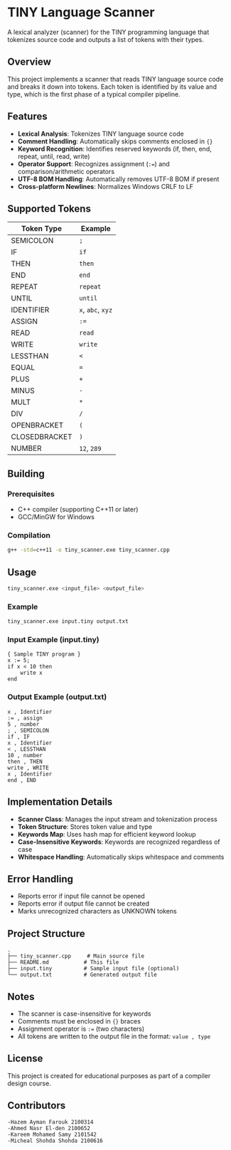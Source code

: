 # TINY Language Scanner

A lexical analyzer (scanner) for the TINY programming language that tokenizes source code and outputs a list of tokens with their types.

## Overview

This project implements a scanner that reads TINY language source code and breaks it down into tokens. Each token is identified by its value and type, which is the first phase of a typical compiler pipeline.

## Features

- **Lexical Analysis**: Tokenizes TINY language source code
- **Comment Handling**: Automatically skips comments enclosed in `{}`
- **Keyword Recognition**: Identifies reserved keywords (if, then, end, repeat, until, read, write)
- **Operator Support**: Recognizes assignment (`:=`) and comparison/arithmetic operators
- **UTF-8 BOM Handling**: Automatically removes UTF-8 BOM if present
- **Cross-platform Newlines**: Normalizes Windows CRLF to LF

## Supported Tokens

| Token Type | Example |
|------------|---------|
| SEMICOLON | `;` |
| IF | `if` |
| THEN | `then` |
| END | `end` |
| REPEAT | `repeat` |
| UNTIL | `until` |
| IDENTIFIER | `x`, `abc`, `xyz` |
| ASSIGN | `:=` |
| READ | `read` |
| WRITE | `write` |
| LESSTHAN | `<` |
| EQUAL | `=` |
| PLUS | `+` |
| MINUS | `-` |
| MULT | `*` |
| DIV | `/` |
| OPENBRACKET | `(` |
| CLOSEDBRACKET | `)` |
| NUMBER | `12`, `289` |

## Building

### Prerequisites
- C++ compiler (supporting C++11 or later)
- GCC/MinGW for Windows

### Compilation
```bash
g++ -std=c++11 -o tiny_scanner.exe tiny_scanner.cpp
```

## Usage
```bash
tiny_scanner.exe <input_file> <output_file>
```

### Example
```bash
tiny_scanner.exe input.tiny output.txt
```

### Input Example (input.tiny)
```
{ Sample TINY program }
x := 5;
if x < 10 then
    write x
end
```

### Output Example (output.txt)
```
x , Identifier
:= , assign
5 , number
; , SEMICOLON
if , IF
x , Identifier
< , LESSTHAN
10 , number
then , THEN
write , WRITE
x , Identifier
end , END
```

## Implementation Details

- **Scanner Class**: Manages the input stream and tokenization process
- **Token Structure**: Stores token value and type
- **Keywords Map**: Uses hash map for efficient keyword lookup
- **Case-Insensitive Keywords**: Keywords are recognized regardless of case
- **Whitespace Handling**: Automatically skips whitespace and comments

## Error Handling

- Reports error if input file cannot be opened
- Reports error if output file cannot be created
- Marks unrecognized characters as UNKNOWN tokens

## Project Structure
```
.
├── tiny_scanner.cpp     # Main source file
├── README.md           # This file
├── input.tiny          # Sample input file (optional)
└── output.txt          # Generated output file
```

## Notes

- The scanner is case-insensitive for keywords
- Comments must be enclosed in `{}` braces
- Assignment operator is `:=` (two characters)
- All tokens are written to the output file in the format: `value , type`

## License

This project is created for educational purposes as part of a compiler design course.

## Contributors

    -Hazem Ayman Farouk 2100314
    -Ahmed Nasr El-den 2100652
    -Kareem Mohamed Samy 2101542
    -Micheal Shohda Shohda 2100616

